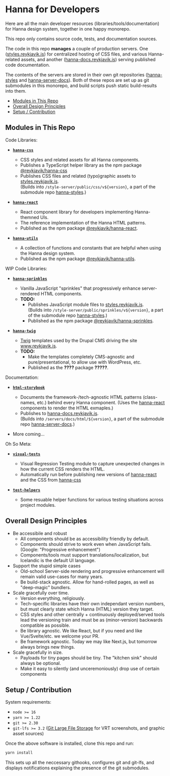 # Hanna for Developers

Here are all the main developer resources (libraries/tools/documentation) for
Hanna design system, together in one happy monorepo.

This repo only contains source code, tests, and documentation sources.

The code in this repo **manages** a couple of production servers. One
([styles.reykjavik.is](https://styles.reykjavik.is)) for centralized hosting
of CSS files, and various Hanna-related assets, and another
([hanna-docs.reykjavik.is](https://hanna-docs.reykjavik.is)) serving published
code documentation.

The contents of the servers are stored in their own git repositories
([hanna-styles](https://github.com/rvk-utd/hanna-styles) and
[hanna-server-docs](https://github.com/rvk-utd/hanna-server-docs)). Both of
these repos are set up as git submodules in this monorepo, and build scripts
push static build-results into them.

<!-- prettier-ignore-start -->

- [Modules in This Repo](#modules-in-this-repo)
- [Overall Design Principles](#overall-design-principles)
- [Setup / Contribution](#setup--contribution)
<!-- prettier-ignore-end -->

## Modules in This Repo

Code Libraries:

- **[`hanna-css`](modules/hanna-css/)**

  - CSS styles and related assets for all Hanna components.
  - Publishes a TypeScript helper library as the npm package
    [@reykjavik/hanna-css](https://www.npmjs.com/package/@reykjavik/hanna-css)
  - Publishes CSS files and related (typo)graphic assets to
    [styles.reykjavik.is](https://styles.reykjavik.is).  
    (Builds into `/style-server/public/css/v${version}`, a part of the
    submodule repo [hanna-styles](https://github.com/rvk-utd/hanna-styles).)

- **[`hanna-react`](modules/hanna-react/)**

  - React component library for developers implementing Hanna-themned UIs.
  - The reference implementation of the Hanna HTML patterns.
  - Published as the npm package
    [@reykjavik/hanna-react](https://www.npmjs.com/package/@reykjavik/hanna-react).

- **[`hanna-utils`](modules/hanna-utils/)**
  - A collection of functions and constants that are helpful when using the
    Hanna design system.
  - Published as the npm package
    [@reykjavik/hanna-utils](https://www.npmjs.com/package/@reykjavik/hanna-utils).

WIP Code Libraries:

- **[`hanna-sprinkles`](modules/hanna-sprinkles/)**

  - Vanilla JavaScript "sprinkles" that progressively enhance server-rendered
    HTML components.
  - **TODO:**
    - Publishes JavaScript module files to
      [styles.reykjavik.is](https://styles.reykjavik.is).  
      (Builds into `/style-server/public/sprinkles/v${version}`, a part of the
      submodule repo [hanna-styles](https://github.com/rvk-utd/hanna-styles).)
    - Published as the npm package
      [@reykjavik/hanna-sprinkles](https://www.npmjs.com/package/@reykjavik/hanna-sprinkles).

- **[`hanna-twig`](modules/hanna-twig/)**

  - [Twig](https://twig.symfony.com/) templates used by the Drupal CMS driving
    the site www.reykjavik.is.
  - **TODO:**
    - Make the templates completely CMS-agnostic and pure/presentational, to
      allow use with WordPress, etc.
    - Published as the **????** package **?????**.

Documentation:

- **[`html-storybook`](modules/html-storybook/)**

  - Documents the framework-/tech-agnostic HTML patterns (class-names, etc.)
    behind every Hanna component. (Uses the
    [hanna-react](/modules/hanna-react) components to render the HTML
    exmaples.)
  - Publishes to
    [hanna-docs.reykjavik.is](https://hanna-docs.reykjavik.is/html).  
     (Builds into `/servers/docs/html/${version}`, a part of the submodule repo
    [hanna-server-docs](https://github.com/rvk-utd/hanna-server-docs).)

- More coming...

Oh So Meta:

- **[`visual-tests`](modules/visual-tests/)**

  - Visual Regression Testing module to capture unexpected changes in how the
    current CSS renders the HTML.
  - Automatically run before publishing new versions of
    [hanna-react](modules/hanna-react/) and the CSS from
    [hanna-css](/modules/hanna-css/)

- **[`test-helpers`](modules/test-helpers/)**
  - Some resuable helper functions for various testing situations across
    project modules.

## Overall Design Principles

- Be accessibile and robust
  - All components should be as accessibility friendly by default.
  - Components should strive to work even when JavaScript fails. (Google:
    "Progressive enhancement")
  - Components/tools must support translations/localization, but Icelandic is
    the default UI language.
- Support the stupid simple cases
  - Old-school Server-side rendering and progressive enhancement will remain
    valid use-cases for many years.
  - Be build-stack agnostic. Allow for hand-rolled pages, as well as
    "deep-magic" bundlers.
- Scale gracefully over time.
  - Version everything, religiously.
  - Tech-specific libraries have their own independant version numbers, but
    must clearly state which Hanna (HTML) version they target.
  - CSS styles and other centrally + continuously deployed/served tools lead
    the versioning train and must be as (minor-version) backwards compatible
    as possible.
  - Be library agnostic. We like React, but if you need and like
    Vue/Svelte/etc. we welcome your PR.
  - Be framework agnostic. Today we may like Next.js, but tomorrow always
    brings new things.
- Scale gracefully in size.
  - Payloads for tiny pages should be tiny. The "kitchen sink" should always
    be optional.
  - Make it easy to silently (and unceremoniously) drop use of certain
    components

## Setup / Contribution

System requirements:

- `node >= 16`
- `yarn >= 1.22`
- `git >= 2.30`
- `git-lfs >= 3.2` ([Git Large File Storage](https://git-lfs.github.com/) for
  VRT screenshots, and graphic asset sources)

Once the above software is installed, clone this repo and run:

```sh
yarn install
```

This sets up all the neccessary githooks, configures git and git-lfs, and
displays notifications explaining the presence of the git submodules.
